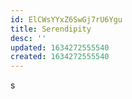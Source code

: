```yaml
---
id: ElCWsYYxZ6SwGj7rU6Ygu
title: Serendipity
desc: ''
updated: 1634272555540
created: 1634272555540
---
```


s